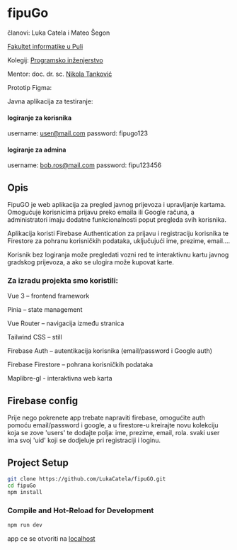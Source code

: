 # fipuGo
članovi: Luka Catela i Mateo Šegon

[Fakultet informatike u Puli](https://fipu.unipu.hr/)

Kolegij: [Programsko inženjerstvo](http://ntankovic.unipu.hr/pi)

Mentor: doc. dr. sc. [Nikola Tanković](http://ntankovic.unipu.hr/pi)

Prototip Figma: 

Javna aplikacija za testiranje:

#### logiranje za korisnika 
username: user@mail.com
password: fipugo123

#### logiranje za admina
username: bob.ros@mail.com
password: fipu123456
## Opis
FipuGO je web aplikacija za pregled javnog prijevoza i upravljanje kartama.
Omogućuje korisnicima prijavu preko emaila ili Google računa, a administratori imaju dodatne funkcionalnosti poput pregleda svih korisnika.

Aplikacija koristi Firebase Authentication za prijavu i registraciju korisnika te Firestore za pohranu korisničkih podataka, uključujući ime, prezime, email....

Korisnik bez logiranja može pregledati vozni red te interaktivnu kartu javnog gradskog prijevoza, a ako se ulogira može kupovat karte.


### Za izradu projekta smo koristili:
Vue 3 – frontend framework

Pinia – state management

Vue Router – navigacija između stranica

Tailwind CSS – still

Firebase Auth – autentikacija korisnika (email/password i Google auth)

Firebase Firestore – pohrana korisničkih podataka

Maplibre-gl - interaktivna web karta

## Firebase config
Prije nego pokrenete app trebate napraviti firebase, omogućite auth pomoću email/password i google, a u firestore-u kreirajte novu kolekciju koja se zove 'users' te dodajte polja: ime, prezime, email, rola. svaki user ima svoj 'uid' koji se dodjeluje pri registraciji i loginu.

## Project Setup

```sh
git clone https://github.com/LukaCatela/fipuGO.git
cd fipuGo
npm install
```

### Compile and Hot-Reload for Development

```sh
npm run dev
```
app ce se otvoriti na [localhost](http://localhost:5173)
